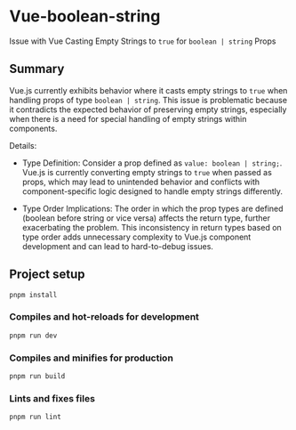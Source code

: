 # Vue-boolean-string

Issue with Vue Casting Empty Strings to `true` for `boolean | string` Props

## Summary
Vue.js currently exhibits behavior where it casts empty strings to `true` when handling props of type `boolean | string`. This issue is problematic because it contradicts the expected behavior of preserving empty strings, especially when there is a need for special handling of empty strings within components.

Details:
- Type Definition: Consider a prop defined as `value: boolean | string;`. Vue.js is currently converting empty strings to `true` when passed as props, which may lead to unintended behavior and conflicts with component-specific logic designed to handle empty strings differently.

- Type Order Implications: The order in which the prop types are defined (boolean before string or vice versa) affects the return type, further exacerbating the problem. This inconsistency in return types based on type order adds unnecessary complexity to Vue.js component development and can lead to hard-to-debug issues.

## Project setup
```
pnpm install
```

### Compiles and hot-reloads for development
```
pnpm run dev
```

### Compiles and minifies for production
```
pnpm run build
```

### Lints and fixes files
```
pnpm run lint
```